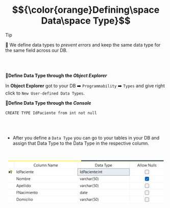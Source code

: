 # $${\color{orange}Defining\space Data\space Type}$$

> [!TIP]
> 🧠
> We define data types to *prevent errors* and keep the same data type for the same field across our DB.

<br><br>

🔸**Define Data Type through the *Object Explorer***

In **Object Explorer** got to your DB ➡️ `Programmability` ➡️ `Types` and give right click to `New User-defined Data Types`.

🔸**Define Data Type through the *Console***

    CREATE TYPE IdPaciente from int not null

<br><br>

* After you define a `Data Type` you can go to your tables in your DB and assign that Data Type to the Data Type in the respective column.

<br>

<center>

![defuserDT](/images/defuserDT.png)

</center>